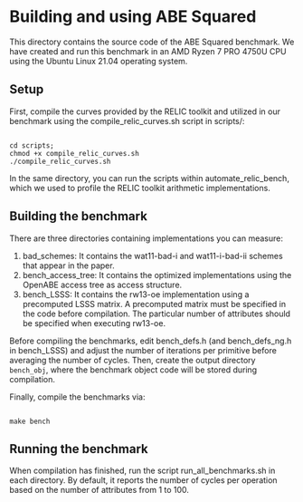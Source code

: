 
# Building and using ABE Squared

This directory contains the source code of the ABE Squared benchmark.
We have created and run this benchmark in an AMD Ryzen 7 PRO 4750U CPU
using the Ubuntu Linux 21.04 operating system.

## Setup

First, compile the curves provided by the RELIC toolkit and utilized in our benchmark
using the compile_relic_curves.sh script in scripts/:
```

cd scripts; 
chmod +x compile_relic_curves.sh
./compile_relic_curves.sh
```

In the same directory, you can run the scripts within automate_relic_bench, which we used to profile the RELIC toolkit arithmetic implementations.

## Building the benchmark

There are three directories containing implementations you can measure:

1. bad_schemes: It contains the wat11-bad-i and wat11-i-bad-ii schemes that appear in the paper.
2. bench_access_tree: It contains the optimized implementations using the OpenABE access tree as access structure.
3. bench_LSSS: It contains the rw13-oe implementation using a precomputed LSSS matrix. A precomputed matrix must be specified in the code before compilation. The particular number of attributes should be specified when executing rw13-oe.

Before compiling the benchmarks, edit bench_defs.h (and bench_defs_ng.h in bench_LSSS) and adjust the number of iterations per primitive before averaging the number of cycles.
Then, create the output directory `bench_obj`, where the benchmark object code will be stored during compilation.

Finally, compile the benchmarks via:
```

make bench
```


## Running the benchmark

When compilation has finished, run the script run_all_benchmarks.sh in each directory. By default, it reports the number of cycles per operation based on the number of attributes from 1 to 100.

